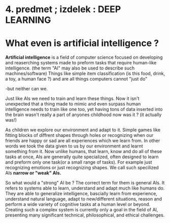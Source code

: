 


# 4. predmet ; izdelek : DEEP LEARNING

# What even is artificial intelligence ?

**Artificial intelligence** is a field of computer science focused on developing and reaserching systems made to preform tasks that require human-like intelligence. (the term "AI" may also be used to describe such machines/software) 
Things like simple item classification (is this food, drink, a toy, a human face ?) and are all things computers cannot "just do" 

-but neither can we.

Just like AIs we need to train and learn these things. Now it isn't unexpected that a thing made to mimic and even surpass human intelligence needs to train like one too, yet having tons of data inserted into the brain wasn't really a part of anyones childhood now was it ? (it actually was!) 

As children we explore our environment and adapt to it. Simple games like fitting blocks of diffrent shapes through holes or recognizing when our friends are happy or sad are all experiences which we learn from. In other words we took the data given to us by our environment and learnt something from it. 
Now unlike humans, that learn, know and do all of these tasks at once, AIs are generally quite specialized, often designed to learn and preform only one task(or a small range of tasks). For example just recognizing emotions or just recognizing shapes. We call such specilized AIs **narrow or "weak" AIs.**

So what would a "strong" AI be ? The correct term for them is general AIs. It refers to systems able to learn, understand and adapt much like humans do. They are able to generalize intelligence, bascially learn from experience, understand natural language, adapt to new/different situations, reason and perform a wide variety of cognitive tasks at a human level or beyond.
Creating such a complex system is currently only a goal in the field of AI, presenting many significant technical, philosophical, and ethical challenges.


